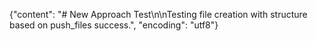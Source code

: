 {"content": "# New Approach Test\n\nTesting file creation with structure based on push_files success.", "encoding": "utf8"}